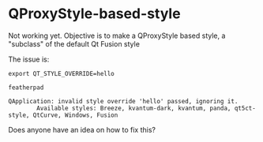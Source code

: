 # QProxyStyle-based-style

Not working yet. Objective is to make a QProxyStyle based style, a "subclass" of the default Qt Fusion style

The issue is:

```
export QT_STYLE_OVERRIDE=hello

featherpad

QApplication: invalid style override 'hello' passed, ignoring it.
        Available styles: Breeze, kvantum-dark, kvantum, panda, qt5ct-style, QtCurve, Windows, Fusion
```

Does anyone have an idea on how to fix this?
